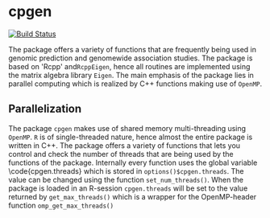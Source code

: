 cpgen
=====

[![Build Status](https://travis-ci.org/cheuerde/cpgen.svg?branch=master)](https://travis-ci.org/cheuerde/cpgen)

The package offers a variety of functions that are frequently being used in genomic prediction
and genomewide association studies. The package is based on 'Rcpp' and`RcppEigen`, hence all routines
are implemented using the matrix algebra library `Eigen`.
The main emphasis of the package lies in parallel computing which is realized by C++ functions making
use of `OpenMP`. 

## Parallelization

The package `cpgen` makes use of shared memory multi-threading using
`OpenMP`. `R` is of single-threaded nature, hence almost the entire package is written
in C++. The package offers a variety of functions that lets you control and check
the number of threads that are being used by the functions of the package.
Internally every function uses the global variable \code{cpgen.threads} which is stored in
`options()$cpgen.threads`.
The value can be changed using the function `set_num_threads()`. When the package is loaded
in an R-session `cpgen.threads` will be set to the value returned by `get_max_threads()` which
is a wrapper for the OpenMP-header function `omp_get_max_threads()`
